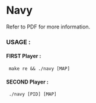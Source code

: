 # Navy
Refer to PDF for more information.
### USAGE :
#### FIRST Player :
     make re && ./navy [MAP]
#### SECOND Player : 
     ./navy [PID] [MAP]
